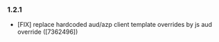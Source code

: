 ### 1.2.1
* [FIX] replace hardcoded aud/azp client template overrides by js aud override ([7362496])

